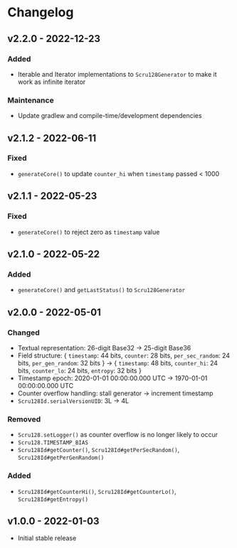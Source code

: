 # Changelog

## v2.2.0 - 2022-12-23

### Added

- Iterable and Iterator implementations to `Scru128Generator` to make it work as
  infinite iterator

### Maintenance

- Update gradlew and compile-time/development dependencies

## v2.1.2 - 2022-06-11

### Fixed

- `generateCore()` to update `counter_hi` when `timestamp` passed < 1000

## v2.1.1 - 2022-05-23

### Fixed

- `generateCore()` to reject zero as `timestamp` value

## v2.1.0 - 2022-05-22

### Added

- `generateCore()` and `getLastStatus()` to `Scru128Generator`

## v2.0.0 - 2022-05-01

### Changed

- Textual representation: 26-digit Base32 -> 25-digit Base36
- Field structure: { `timestamp`: 44 bits, `counter`: 28 bits, `per_sec_random`:
  24 bits, `per_gen_random`: 32 bits } -> { `timestamp`: 48 bits, `counter_hi`:
  24 bits, `counter_lo`: 24 bits, `entropy`: 32 bits }
- Timestamp epoch: 2020-01-01 00:00:00.000 UTC -> 1970-01-01 00:00:00.000 UTC
- Counter overflow handling: stall generator -> increment timestamp
- `Scru128Id.serialVersionUID`: 3L -> 4L

### Removed

- `Scru128.setLogger()` as counter overflow is no longer likely to occur
- `Scru128.TIMESTAMP_BIAS`
- `Scru128Id#getCounter()`, `Scru128Id#getPerSecRandom()`, `Scru128Id#getPerGenRandom()`

### Added

- `Scru128Id#getCounterHi()`, `Scru128Id#getCounterLo()`, `Scru128Id#getEntropy()`

## v1.0.0 - 2022-01-03

- Initial stable release
